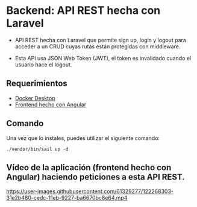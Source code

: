 # Backend: API REST hecha con Laravel

- API REST hecha con Laravel que permite sign up, login y logout para acceder a un CRUD cuyas rutas están protegidas con middleware.

- Esta API usa JSON Web Token (JWT), el token es invalidado cuando el usuario hace el logout.

## Requerimientos
- [Docker Desktop](https://www.docker.com/products/docker-desktop)
- [Frontend hecho con Angular](https://github.com/josecortesdev/frontend-angular-observables)

## Comando
Una vez que lo instales, puedes utilizar el siguiente comando:
```
./vendor/bin/sail up -d
```

## Vídeo de la aplicación (frontend hecho con Angular) haciendo peticiones a esta API REST.

https://user-images.githubusercontent.com/61329277/122268303-31e2b480-cedc-11eb-9227-ba6670bc8e64.mp4


